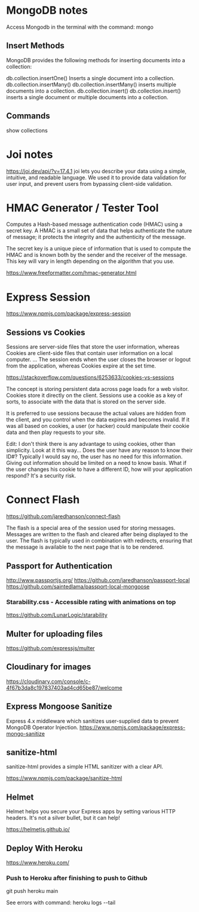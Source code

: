 # MongoDB notes

Access Mongodb in the terminal with the command: mongo

## Insert Methods

MongoDB provides the following methods for inserting documents into a collection:

db.collection.insertOne()
Inserts a single document into a collection.
db.collection.insertMany()
db.collection.insertMany() inserts multiple documents into a collection.
db.collection.insert()
db.collection.insert() inserts a single document or multiple documents into a collection.

## Commands

show collections

# Joi notes

https://joi.dev/api/?v=17.4.1
joi lets you describe your data using a simple, intuitive, and readable language.
We used it to provide data validation for user input, and prevent users from bypassing client-side validation.

# HMAC Generator / Tester Tool

Computes a Hash-based message authentication code (HMAC) using a secret key. A HMAC is a small set of data that helps authenticate the nature of message; it protects the integrity and the authenticity of the message.

The secret key is a unique piece of information that is used to compute the HMAC and is known both by the sender and the receiver of the message. This key will vary in length depending on the algorithm that you use.

https://www.freeformatter.com/hmac-generator.html

# Express Session

https://www.npmjs.com/package/express-session

## Sessions vs Cookies

Sessions are server-side files that store the user information, whereas Cookies are client-side files that contain user information on a local computer. ... The session ends when the user closes the browser or logout from the application, whereas Cookies expire at the set time.

https://stackoverflow.com/questions/6253633/cookies-vs-sessions

The concept is storing persistent data across page loads for a web visitor. Cookies store it directly on the client. Sessions use a cookie as a key of sorts, to associate with the data that is stored on the server side.

It is preferred to use sessions because the actual values are hidden from the client, and you control when the data expires and becomes invalid. If it was all based on cookies, a user (or hacker) could manipulate their cookie data and then play requests to your site.

Edit: I don't think there is any advantage to using cookies, other than simplicity. Look at it this way... Does the user have any reason to know their ID#? Typically I would say no, the user has no need for this information. Giving out information should be limited on a need to know basis. What if the user changes his cookie to have a different ID, how will your application respond? It's a security risk.

# Connect Flash

https://github.com/jaredhanson/connect-flash

The flash is a special area of the session used for storing messages. Messages are written to the flash and cleared after being displayed to the user. The flash is typically used in combination with redirects, ensuring that the message is available to the next page that is to be rendered.

## Passport for Authentication

http://www.passportjs.org/
https://github.com/jaredhanson/passport-local
https://github.com/saintedlama/passport-local-mongoose

### Starability.css - Accessible rating with animations on top

https://github.com/LunarLogic/starability

## Multer for uploading files

https://github.com/expressjs/multer

## Cloudinary for images

https://cloudinary.com/console/c-4f67b3da8c197837403ad4cd65be87/welcome

## Express Mongoose Sanitize

Express 4.x middleware which sanitizes user-supplied data to prevent MongoDB Operator Injection.
https://www.npmjs.com/package/express-mongo-sanitize

## sanitize-html

sanitize-html provides a simple HTML sanitizer with a clear API.

https://www.npmjs.com/package/sanitize-html

## Helmet

Helmet helps you secure your Express apps by setting various HTTP headers. It's not a silver bullet, but it can help!

https://helmetjs.github.io/

## Deploy With Heroku

https://www.heroku.com/

### Push to Heroku after finishing to push to Github

git push heroku main

See errors with command: heroku logs --tail